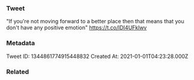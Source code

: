### Tweet
"If you're not moving forward to a better place then that means that you don't have any positive emotion" https://t.co/IDI4UFklwv

### Metadata
Tweet ID: 1344861774915448832
Created At: 2021-01-01T04:23:28.000Z

### Related

